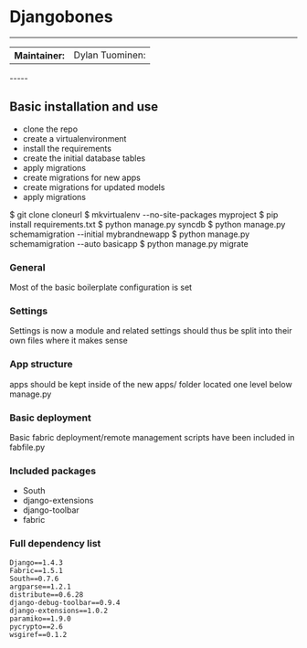 # Djangobones
-----

<table>
<tr>
<th>Maintainer:</th>
<td>Dylan Tuominen:</td>
</tr>
</table>
-----

## Basic installation and use

* clone the repo
* create a virtualenvironment
* install the requirements
* create the initial database tables
* apply migrations
* create migrations for new apps
* create migrations for updated models
* apply migrations

\$ git clone cloneurl
\$ mkvirtualenv --no-site-packages myproject 
\$ pip install requirements.txt
\$ python manage.py syncdb
\$ python manage.py schemamigration --initial mybrandnewapp
\$ python manage.py schemamigration --auto basicapp
\$ python manage.py migrate


### General

Most of the basic boilerplate configuration is set

### Settings

Settings is now a module and related settings should thus be split
into their own files where it makes sense

### App structure

apps should be kept inside of the new apps/ folder located one level below manage.py

### Basic deployment

Basic fabric deployment/remote management scripts have been 
included in fabfile.py

### Included packages

* South
* django-extensions
* django-toolbar
* fabric

### Full dependency list

    Django==1.4.3
    Fabric==1.5.1
    South==0.7.6
    argparse==1.2.1
    distribute==0.6.28
    django-debug-toolbar==0.9.4
    django-extensions==1.0.2
    paramiko==1.9.0
    pycrypto==2.6
    wsgiref==0.1.2
